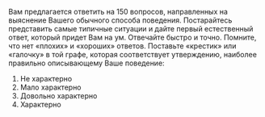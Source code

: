 Вам предлагается ответить на 150 вопросов, направленных на выяснение Вашего обычного способа поведения. Постарайтесь представить самые типичные ситуации и дайте первый естественный ответ, который придет Вам на ум. Отвечайте быстро и точно. Помните, что нет «плохих» и «хороших» ответов. Поставьте «крестик» или «галочку» в той графе, которая соответствует утверждению, наиболее правильно описывающему Ваше поведение:

1. Не характерно
1. Мало характерно
1. Довольно характерно
1. Характерно 
